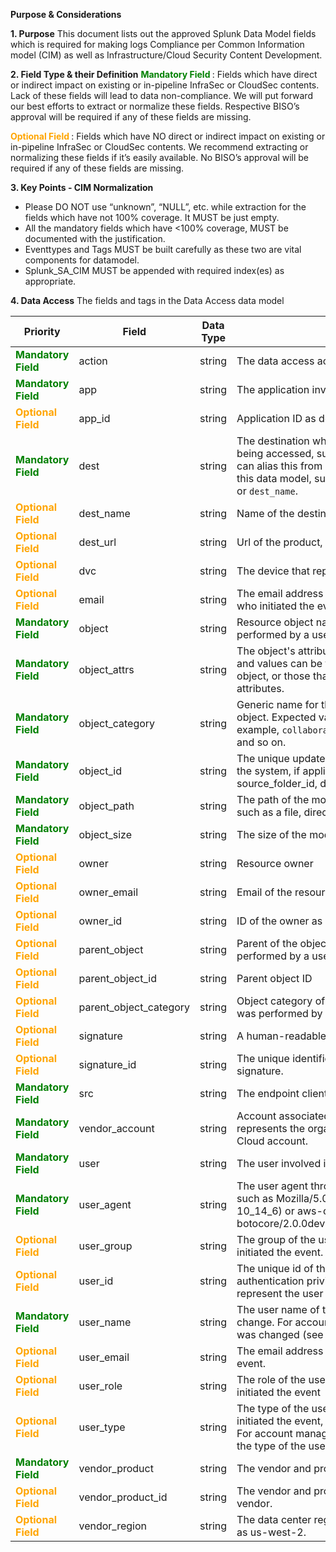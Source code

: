 **Purpose & Considerations**


 
**1.	Purpose** 
This document lists out the approved Splunk Data Model fields which is required for making logs Compliance per Common Information model (CIM) as well as Infrastructure/Cloud Security Content Development.

**2. Field Type & their Definition**
<span style="color:green;font-weight:bold">Mandatory Field </span> : Fields which have direct or indirect impact on existing or in-pipeline InfraSec or CloudSec contents. Lack of these fields will lead to data non-compliance. We will put forward our best efforts to extract or normalize these fields. Respective BISO’s approval will be required if any of these fields are missing.


 <span style="color:orange;font-weight:bold"> Optional Field </span>: Fields which have NO direct or indirect impact on existing or in-pipeline InfraSec or CloudSec contents. We recommend extracting or normalizing these fields if it’s easily available. No BISO’s approval will be required if any of these fields are missing.

**3. Key Points - CIM Normalization**
- Please DO NOT use “unknown”, “NULL”, etc. while extraction for the fields which have not 100% coverage. It MUST be just empty.
- All the mandatory fields which have <100% coverage, MUST be documented with the justification.
- Eventtypes and Tags MUST be built carefully as these two are vital components for datamodel.
- Splunk_SA_CIM MUST be appended with required index(es) as appropriate.

**4.	Data Access**
The fields and tags in the Data Access data model 

| Priority | **Field** | **Data Type** | **Description** | **Expectation** | **Example** | 
|--|--|--|--|--|--|
|<span style="color:green;font-weight:bold">Mandatory Field </span>|action |string|The data access action taken by the user..|MUST be written as per the industry standard prescribed values:      `commented`, `copied`, `created`, `deleted`, `disabled`, `downloaded`, `enabled`, `granted`, `forwarded`, `modified`, `read`, `revoked`, `shared`, `stopped`, `uncommented`, `unlocked`, `unshared`, `updated`, `uploaded`| 	|
|<span style="color:green;font-weight:bold">Mandatory Field </span>|app |string|The application involved in the event.| MUST be written as per the industry standard 	|
|<span style="color:orange;font-weight:bold">Optional Field </span>|app_id  | string | Application ID as defined by the vendor|  ||
|<span style="color:green;font-weight:bold">Mandatory Field </span>|dest |string|The destination where the data resides or where it is being accessed, such as the product or application. You can alias this from more specific fields not included in this data model, such as `dest_host`, `dest_ip`, `dest_url`, or `dest_name`.| Must be a IP address if IP is available to fetch. Else, dest would be treated as identity for destination or remote host. Could be either IPv4 or IPv6, lower case for IPv6 Deloitte might convert IPv4 to IPv6 in near future. 	|
|<span style="color:orange;font-weight:bold">Optional Field </span>|dest_name  | string | Name of the destination as defined by the vendor.|  ||
|<span style="color:orange;font-weight:bold">Optional Field </span>|dest_url  | string | Url of the product, application, or object.|  ||
|<span style="color:orange;font-weight:bold">Optional Field </span>|dvc  | string | The device that reported the data access event.|  ||
|<span style="color:orange;font-weight:bold">Optional Field </span>|email  | string | The email address of the user involved in the event, or who initiated the event.|  ||
|<span style="color:green;font-weight:bold">Mandatory Field </span>|object |string|Resource object name on which the action was performed by a user| 	|
|<span style="color:green;font-weight:bold">Mandatory Field </span>|object_attrs |string|The object's attributes and their values. The attributes and values can be those that are updated on a resource object, or those that are not updated but are essential attributes.| 	|
|<span style="color:green;font-weight:bold">Mandatory Field </span>|object_category |string|Generic name for the class of the updated resource object. Expected values may be specific to an app. For example, `collaboration`, `file`, `folder`, `comment`, `task`, `note`, and so on.| 	|
|<span style="color:green;font-weight:bold">Mandatory Field </span>|object_id |string|The unique updated resource object ID as presented to the system, if applicable. For example, a source_folder_id, doc_id. |	|
|<span style="color:green;font-weight:bold">Mandatory Field </span>|object_path  | string | The path of the modified resource object, if applicable, such as a file, directory, or volume.|  ||
|<span style="color:green;font-weight:bold">Mandatory Field </span>|object_size |string|The size of the modified resource object. |	|
|<span style="color:orange;font-weight:bold">Optional Field </span>|owner  | string | Resource owner ||
|<span style="color:orange;font-weight:bold">Optional Field </span>|owner_email  | string | Email of the resource owner.|  ||
|<span style="color:orange;font-weight:bold">Optional Field </span>|owner_id  | string | ID of the owner as defined by the vendor.|  ||
|<span style="color:orange;font-weight:bold">Optional Field </span>|parent_object  | string | Parent of the object name on which the action was performed by a user. |  ||
|<span style="color:orange;font-weight:bold">Optional Field </span>|parent_object_id  | string | Parent object ID|  ||
|<span style="color:orange;font-weight:bold">Optional Field </span>|parent_object_category  | string | Object category of the parent object on which action was performed by a user.|  ||
|<span style="color:orange;font-weight:bold">Optional Field </span>|signature  | string |A human-readable signature name. |  ||
|<span style="color:orange;font-weight:bold">Optional Field </span>|signature_id  | string | The unique identifier or event code of the event signature.|  ||
|<span style="color:green;font-weight:bold">Mandatory Field </span>|src |string|The endpoint client host.|Must be a IP address if IP is available to fetch. Could be either IPv4 or IPv6, lower case for IPv6 Deloitte might convert IPv4 to IPv6 in near future	|
|<span style="color:green;font-weight:bold">Mandatory Field </span>|vendor_account |string|Account associated with the event. The account represents the organization, or a Cloud customer or a Cloud account.|	|
|<span style="color:green;font-weight:bold">Mandatory Field </span>|user |string|The user involved in the event, or who initiated the event. | should be able to extract out the username without the domain or extraneous character|
|<span style="color:green;font-weight:bold">Mandatory Field </span>|user_agent |string|The user agent through which the request was made, such as Mozilla/5.0 (Macintosh; Intel Mac OS X 10_14_6) or aws-cli/2.0.0 Python/3.7.4 Darwin/18.7.0 botocore/2.0.0dev4|	|
|<span style="color:orange;font-weight:bold">Optional Field </span>|user_group  | string | The group of the user involved in the event, or who initiated the event.|  ||
|<span style="color:orange;font-weight:bold">Optional Field </span>|user_id  | string |The unique id of the user involved in the event. For authentication privilege escalation events, this should represent the user targeted by the escalation. | ||
|<span style="color:green;font-weight:bold">Mandatory Field </span>|user_name |string|The user name of the user or entity performing the change. For account changes, this is the account that was changed (see src_user_name).|Use this field for a friendlier name, for example, with AWS events if you do not have Assets and Identities configured in Enterprise Security and are not getting a friendly name from user.|
|<span style="color:orange;font-weight:bold">Optional Field </span>|user_email  | string |The email address of the user or entity involved in the event.|  ||
|<span style="color:orange;font-weight:bold">Optional Field </span>|user_role  | string | The role of the user involved in the event, or who initiated the event|  ||
|<span style="color:orange;font-weight:bold">Optional Field </span>|user_type  | string | The type of the user involved in the event or who initiated the event, such as IAMUser, Admin, or System. For account management events, this should represent the type of the user changed by the request.|  ||
|<span style="color:green;font-weight:bold">Mandatory Field </span>|vendor_product |string|The vendor and product name of the vendor.| MUST be industry standard naming style.|
|<span style="color:orange;font-weight:bold">Optional Field </span>|vendor_product_id  | string | The vendor and product name ID as defined by the vendor.|  ||
|<span style="color:orange;font-weight:bold">Optional Field </span>|vendor_region  | string | The data center region where the change occurred, such as us-west-2.|  ||
